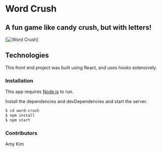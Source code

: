 # Word Crush
## A fun game like candy crush, but with letters!

[![Word Crush](/public/wordCrushImg.jpg?raw=true)]

## Technologies

This front end project was built using React, and uses hooks extensively.

### Installation

This app requires [Node.js](https://nodejs.org/) to run.

Install the dependencies and devDependencies and start the server.

```sh
$ cd word-crush
$ npm install
$ npm start
```
### Contributors
Amy Kim
